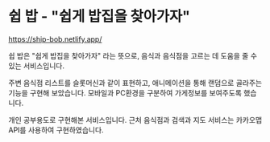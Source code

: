 # 쉽 밥 - "쉽게 밥집을 찾아가자"

https://ship-bob.netlify.app/

쉽 밥은 "쉽게 밥집을 찾아가자" 라는 뜻으로, 음식과 음식점을 고르는 데 도움을 줄 수 있는 서비스입니다.

주변 음식점 리스트를 슬롯머신과 같이 표현하고, 애니메이션을 통해 랜덤으로 골라주는 기능을 구현해 보았습니다.
모바일과 PC환경을 구분하여 가게정보를 보여주도록 했습니다.



개인 공부용도로 구현해본 서비스입니다.
근처 음식점과 검색과 지도 서비스는 카카오맵 API를 사용하여 구현하였습니다.
